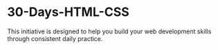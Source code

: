 # 30-Days-HTML-CSS
This initiative is designed to help you build your web development skills through consistent daily practice.
